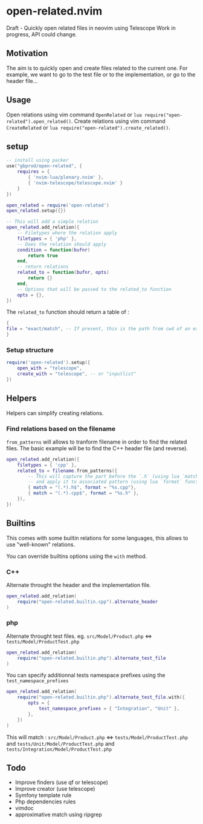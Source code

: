 # open-related.nvim
Draft - Quickly open related files in neovim using Telescope
Work in progress, API could change.

## Motivation

The aim is to quickly open and create files related to the current one. For example, we
want to go to the test file or to the implementation, or go to the header file...

## Usage

Open relations using vim command `OpenRelated` or `lua require("open-related").open_related()`.
Create relations using vim command `CreateRelated` or `lua require("open-related").create_related()`.

## setup

```lua
-- install using packer
use("gbprod/open-related", {
    requires = { 
        { 'nvim-lua/plenary.nvim' }, 
        { 'nvim-telescope/telescope.nvim' } 
    }
})

open_related = require('open-related')
open_related.setup({})

-- This will add a simple relation
open_related.add_relation({
    -- Filetypes where the relation apply
    filetypes = { 'php' },
    -- Does the relation should apply
    condition = function(bufnr)
        return true
    end,
    -- return relations
    related_to = function(bufnr, opts)
        return {}
    end,
    -- Options that will be passed to the related_to function
    opts = {},
})
```
The `related_to` function should return a table of : 

```lua
{
file = "exact/match", -- If present, this is the path from cwd of an expected relation
}
```

### Setup structure

```lua
require('open-related').setup({
    open_with = "telescope",
    create_with = "telescope", -- or "inputlist"
})
```

## Helpers

Helpers can simplify creating relations.

### Find relations based on the filename

`from_patterns` will allows to tranform filename in order to find the related files.
The basic example will be to find the C++ header file (and reverse).

```lua
open_related.add_relation({
    filetypes = { 'cpp' },
    related_to = filename.from_patterns({
        -- This will capture the part before the `.h` (using lua `match` function) 
        -- and apply it to associated pattern (using lua `format` function)
        { match = "(.*).h$", format = "%s.cpp"},
        { match = "(.*).cpp$", format = "%s.h" },
    }),
})
```

## Builtins

This comes with some builtin relations for some languages, this allows to use "well-known" relations.

You can override builtins options using the `with` method.

### C++

Alternate throught the header and the implementation file.

```lua
open_related.add_relation(
    require("open-related.builtin.cpp").alternate_header
)
```

### php

Alternate throught test files.
eg. `src/Model/Product.php` <=> `tests/Model/ProductTest.php` 

```lua
open_related.add_relation(
    require("open-related.builtin.php").alternate_test_file
)
```

You can specify additionnal tests namespace prefixes using the `test_namespace_prefixes`
```lua
open_related.add_relation(
    require("open-related.builtin.php").alternate_test_file.with({
        opts = {
            test_namespace_prefixes = { "Integration", "Unit" },
        },
    })
)
```
This will match : `src/Model/Product.php` <=> `tests/Model/ProductTest.php` and `tests/Unit/Model/ProductTest.php` and `tests/Integration/Model/ProductTest.php` 

## Todo

 - Improve finders (use qf or telescope)
 - Improve creator (use telescope)
 - Symfony template rule
 - Php dependencies rules
 - vimdoc
 - approximative match using ripgrep
